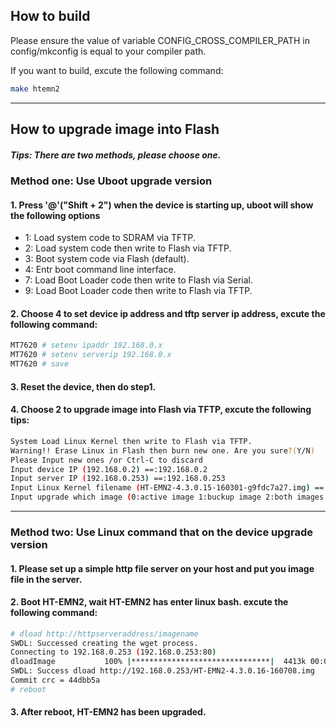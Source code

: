## How to build
Please ensure the value of variable CONFIG_CROSS_COMPILER_PATH in config/mkconfig is equal to your compiler path.

If you want to build, excute the following command:
````bash
make htemn2
````

---

## How to upgrade image into Flash
##### **Tips: There are two methods, please choose one.**
### Method one: Use Uboot upgrade version
#### 1. Press '@'("Shift + 2") when the device is starting up, uboot will show the following options
   * 1: Load system code to SDRAM via TFTP.
   * 2: Load system code then write to Flash via TFTP.
   * 3: Boot system code via Flash (default).
   * 4: Entr boot command line interface.
   * 7: Load Boot Loader code then write to Flash via Serial.
   * 9: Load Boot Loader code then write to Flash via TFTP.

#### 2. Choose 4 to set device ip address and tftp server ip address, excute the following command:

````bash
MT7620 # setenv ipaddr 192.168.0.x  
MT7620 # setenv serverip 192.168.0.x
MT7620 # save
````
#### 3. Reset the device, then do step1.
#### 4. Choose 2 to upgrade image into Flash via TFTP, excute the following tips:

````bash
System Load Linux Kernel then write to Flash via TFTP.
Warning!! Erase Linux in Flash then burn new one. Are you sure?(Y/N)
Please Input new ones /or Ctrl-C to discard
Input device IP (192.168.0.2) ==:192.168.0.2
Input server IP (192.168.0.253) ==:192.168.0.253
Input Linux Kernel filename (HT-EMN2-4.3.0.15-160301-g9fdc7a27.img) ==:imagename.img
Input upgrade which image (0:active image 1:buckup image 2:both images default:0) ==:0
````

---

### Method two: Use Linux command that on the device upgrade version
#### 1. Please set up a simple http file server on your host and put you image file in the server.
#### 2. Boot HT-EMN2, wait HT-EMN2 has enter linux bash. excute the following command:

````bash
# dload http://httpserveraddress/imagename
SWDL: Successed creating the wget process.
Connecting to 192.168.0.253 (192.168.0.253:80)
dloadImage           100% |*******************************|  4413k 00:00:00 ETA
SWDL: Success dload http://192.168.0.253/HT-EMN2-4.3.0.16-160708.img
Commit crc = 44dbb5a
# reboot
````
#### 3. After reboot, HT-EMN2 has been upgraded.

